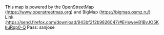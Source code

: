 This map is powered by the OpenStreetMap (https://www.openstreetmap.org) and BigMap (https://bigmap.osmz.ru/) 
Link :https://send.firefox.com/download/943bf2f2b9826047/#EHswevB1BvJO5KkuRqp0-Q
Pass: sanjose
